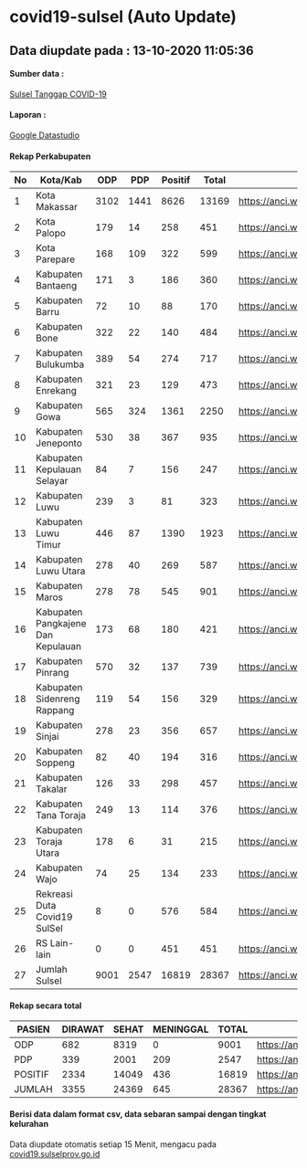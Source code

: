 
# covid19-sulsel (Auto Update)

## Data diupdate pada : 13-10-2020 11:05:36

#### Sumber data :
[Sulsel Tanggap COVID-19](https://covid19.sulselprov.go.id)

#### Laporan :
[Google Datastudio](https://datastudio.google.com/s/jythWGc1j4w)

#### Rekap Perkabupaten 
|No|Kota/Kab|ODP|PDP|Positif|Total|Link|
| --- | --- | --- | --- | --- | --- | --- |
|1|Kota Makassar|3102|1441|8626|13169|https://anci.web.id/cor/kota_makassar|
|2|Kota Palopo|179|14|258|451|https://anci.web.id/cor/kota_palopo|
|3|Kota Parepare|168|109|322|599|https://anci.web.id/cor/kota_parepare|
|4|Kabupaten Bantaeng|171|3|186|360|https://anci.web.id/cor/kabupaten_bantaeng|
|5|Kabupaten Barru|72|10|88|170|https://anci.web.id/cor/kabupaten_barru|
|6|Kabupaten Bone|322|22|140|484|https://anci.web.id/cor/kabupaten_bone|
|7|Kabupaten Bulukumba|389|54|274|717|https://anci.web.id/cor/kabupaten_bulukumba|
|8|Kabupaten Enrekang|321|23|129|473|https://anci.web.id/cor/kabupaten_enrekang|
|9|Kabupaten Gowa|565|324|1361|2250|https://anci.web.id/cor/kabupaten_gowa|
|10|Kabupaten Jeneponto|530|38|367|935|https://anci.web.id/cor/kabupaten_jeneponto|
|11|Kabupaten Kepulauan Selayar|84|7|156|247|https://anci.web.id/cor/kabupaten_kepulauan_selayar|
|12|Kabupaten Luwu|239|3|81|323|https://anci.web.id/cor/kabupaten_luwu|
|13|Kabupaten Luwu Timur|446|87|1390|1923|https://anci.web.id/cor/kabupaten_luwu_timur|
|14|Kabupaten Luwu Utara|278|40|269|587|https://anci.web.id/cor/kabupaten_luwu_utara|
|15|Kabupaten Maros|278|78|545|901|https://anci.web.id/cor/kabupaten_maros|
|16|Kabupaten Pangkajene Dan Kepulauan|173|68|180|421|https://anci.web.id/cor/kabupaten_pangkajene_dan_kepulauan|
|17|Kabupaten Pinrang|570|32|137|739|https://anci.web.id/cor/kabupaten_pinrang|
|18|Kabupaten Sidenreng Rappang|119|54|156|329|https://anci.web.id/cor/kabupaten_sidenreng_rappang|
|19|Kabupaten Sinjai|278|23|356|657|https://anci.web.id/cor/kabupaten_sinjai|
|20|Kabupaten Soppeng|82|40|194|316|https://anci.web.id/cor/kabupaten_soppeng|
|21|Kabupaten Takalar|126|33|298|457|https://anci.web.id/cor/kabupaten_takalar|
|22|Kabupaten Tana Toraja|249|13|114|376|https://anci.web.id/cor/kabupaten_tana_toraja|
|23|Kabupaten Toraja Utara|178|6|31|215|https://anci.web.id/cor/kabupaten_toraja_utara|
|24|Kabupaten Wajo|74|25|134|233|https://anci.web.id/cor/kabupaten_wajo|
|25|Rekreasi Duta Covid19 SulSel|8|0|576|584|https://anci.web.id/cor/rekreasi_duta_covid19_sulsel|
|26|RS Lain-lain|0|0|451|451|https://anci.web.id/cor/rs_lain-lain|
|27|Jumlah Sulsel|9001|2547|16819|28367|https://anci.web.id/cor/jumlah_sulsel|

#### Rekap secara total

| PASIEN | DIRAWAT | SEHAT | MENINGGAL | TOTAL | LINK |
| ---- | -------- | ---- | ---- |  ---- | ---- |
| ODP | 682 | 8319 | 0 | 9001 | https://anci.web.id/cor/odp_detail.html |
| PDP | 339 | 2001 | 209 | 2547 | https://anci.web.id/cor/pdp_detail.html |
| POSITIF | 2334 | 14049 | 436 | 16819 | https://anci.web.id/cor/positif_detail.html |
| JUMLAH | 3355 | 24369 | 645 | 28367 | https://anci.web.id/cor/jumlah_sulsel/ |

 
#### Berisi data dalam format csv, data sebaran sampai dengan tingkat kelurahan

Data diupdate otomatis setiap 15 Menit, mengacu pada [covid19.sulselprov.go.id](https://covid19.sulselprov.go.id)


